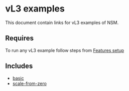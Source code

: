 # vL3 examples

This document contain links for vL3 examples of NSM. 

## Requires

To run any vL3 example follow steps from [Features setup](../)

## Includes

- [basic](./basic)
- [scale-from-zero](./scale-from-zero)

